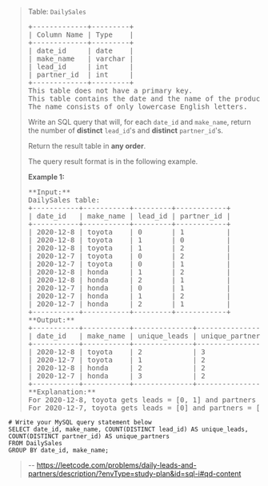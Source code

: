 > Table: `DailySales`
> 
> <pre>+-------------+---------+
> | Column Name | Type    |
> +-------------+---------+
> | date_id     | date    |
> | make_name   | varchar |
> | lead_id     | int     |
> | partner_id  | int     |
> +-------------+---------+
> This table does not have a primary key.
> This table contains the date and the name of the product sold and the IDs of the lead and partner it was sold to.
> The name consists of only lowercase English letters.
> </pre>
> 
> Write an SQL query that will, for each `date_id` and `make_name`, return the number of **distinct** `lead_id`'s and **distinct** `partner_id`'s.
> 
> Return the result table in **any order**.
> 
> The query result format is in the following example.
> 
> **Example 1:**
> 
> <pre>**Input:** 
> DailySales table:
> +-----------+-----------+---------+------------+
> | date_id   | make_name | lead_id | partner_id |
> +-----------+-----------+---------+------------+
> | 2020-12-8 | toyota    | 0       | 1          |
> | 2020-12-8 | toyota    | 1       | 0          |
> | 2020-12-8 | toyota    | 1       | 2          |
> | 2020-12-7 | toyota    | 0       | 2          |
> | 2020-12-7 | toyota    | 0       | 1          |
> | 2020-12-8 | honda     | 1       | 2          |
> | 2020-12-8 | honda     | 2       | 1          |
> | 2020-12-7 | honda     | 0       | 1          |
> | 2020-12-7 | honda     | 1       | 2          |
> | 2020-12-7 | honda     | 2       | 1          |
> +-----------+-----------+---------+------------+
> **Output:** 
> +-----------+-----------+--------------+-----------------+
> | date_id   | make_name | unique_leads | unique_partners |
> +-----------+-----------+--------------+-----------------+
> | 2020-12-8 | toyota    | 2            | 3               |
> | 2020-12-7 | toyota    | 1            | 2               |
> | 2020-12-8 | honda     | 2            | 2               |
> | 2020-12-7 | honda     | 3            | 2               |
> +-----------+-----------+--------------+-----------------+
> **Explanation:** 
> For 2020-12-8, toyota gets leads = [0, 1] and partners = [0, 1, 2] while honda gets leads = [1, 2] and partners = [1, 2].
> For 2020-12-7, toyota gets leads = [0] and partners = [1, 2] while honda gets leads = [0, 1, 2] and partners = [1, 2].</pre>
>
```
# Write your MySQL query statement below
SELECT date_id, make_name, COUNT(DISTINCT lead_id) AS unique_leads, COUNT(DISTINCT partner_id) AS unique_partners
FROM DailySales
GROUP BY date_id, make_name;
```
> -- https://leetcode.com/problems/daily-leads-and-partners/description/?envType=study-plan&id=sql-i#qd-content

